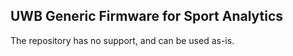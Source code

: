 UWB Generic Firmware for Sport Analytics
----------------------------------------

The repository has no support, and can be used as-is.

